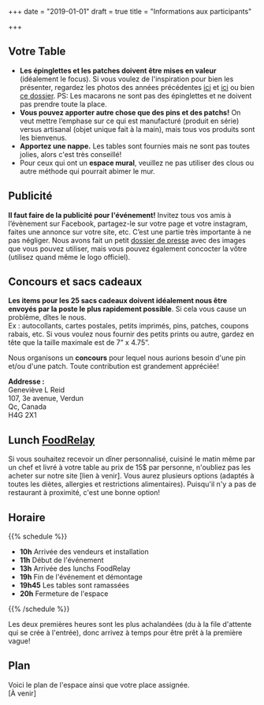 +++
date = "2019-01-01"
draft = true
title = "Informations aux participants"

+++
## Votre Table

* **Les épinglettes et les patches doivent être mises en valeur** (idéalement le focus). Si vous voulez de l'inspiration pour bien les présenter, regardez les photos des années précédentes [ici](https://www.facebook.com/pg/pinpatchmtl/photos/?tab=album&album_id=1859504404379076) et [ici](https://drive.google.com/open?id=152D07kkYE9Yt6koKcjMH7sDB1pCxVtCC) ou bien [ce dossier](https://drive.google.com/open?id=1vNId0-vskRkUlqIJTUpTBmDPAEjKr6-d). PS: Les macarons ne sont pas des épinglettes et ne doivent pas prendre toute la place.
* **Vous pouvez apporter autre chose que des pins et des patchs!** On veut mettre l’emphase sur ce qui est manufacturé (produit en série) versus artisanal (objet unique fait à la main), mais tous vos produits sont les bienvenus.
* **Apportez une nappe.** Les tables sont fournies mais ne sont pas toutes jolies, alors c'est très conseillé!
* Pour ceux qui ont un **espace mural**, veuillez ne pas utiliser des clous ou autre méthode qui pourrait abimer le mur.

## Publicité

**Il faut faire de la publicité pour l'événement!** Invitez tous vos amis à l’évènement sur Facebook, partagez-le sur votre page et votre instagram, faites une annonce sur votre site, etc. C’est une partie très importante à ne pas négliger. Nous avons fait un petit [dossier de presse](https://drive.google.com/open?id=115zCAZv-7cWTbR7-A2UWM4twfR22vWHK) avec des images que vous pouvez utiliser, mais vous pouvez également concocter la vôtre (utilisez quand même le logo officiel).

## Concours et sacs cadeaux

**Les items pour les 25 sacs cadeaux doivent idéalement nous être envoyés par la poste le plus rapidement possible**. Si cela vous cause un problème, dîtes le nous.  
Ex : autocollants, cartes postales, petits imprimés, pins, patches, coupons rabais, etc. Si vous voulez nous fournir des petits prints ou autre, gardez en tête que la taille maximale est de 7” x 4.75”.

Nous organisons un **concours** pour lequel nous aurions besoin d'une pin et/ou d'une patch. Toute contribution est grandement appréciée!

**Addresse :**  
Geneviève L Reid  
107, 3e avenue, Verdun  
Qc, Canada  
H4G 2X1

## Lunch [FoodRelay](https://foodrelay.ca/)

Si vous souhaitez recevoir un dîner personnalisé, cuisiné le matin même par un chef et livré à votre table au prix de 15$ par personne, n'oubliez pas les acheter sur notre site \[lien à venir\]. Vous aurez plusieurs options (adaptés à toutes les diètes, allergies et restrictions alimentaires). Puisqu'il n'y a pas de restaurant à proximité, c'est une bonne option!

## Horaire

{{% schedule %}}

* **10h** Arrivée des vendeurs et installation
* **11h** Début de l'événement
* **13h**  Arrivée des lunchs FoodRelay
* **19h** Fin de l'événement et démontage
* **19h45** Les tables sont ramassées
* **20h** Fermeture de l'espace

{{% /schedule %}}

Les deux premières heures sont les plus achalandées (du à la file d'attente qui se crée à l'entrée), donc arrivez à temps pour être prêt à la première vague!

## Plan

Voici le plan de l'espace ainsi que votre place assignée.  
\[À venir\]


